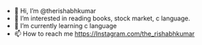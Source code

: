 - 👋 Hi, I’m @therishabhkumar
- 👀 I’m interested in reading books, stock market, c language.
- 🌱 I’m currently learning c language
- 📫 How to reach me https://Instagram.com/the_rishabhkumar

<!---
therishabhkumar is a ✨ special ✨ repository because its `README.md` (this file) appears on your GitHub profile.
You can click the Preview link to take a look at your changes.
--->
